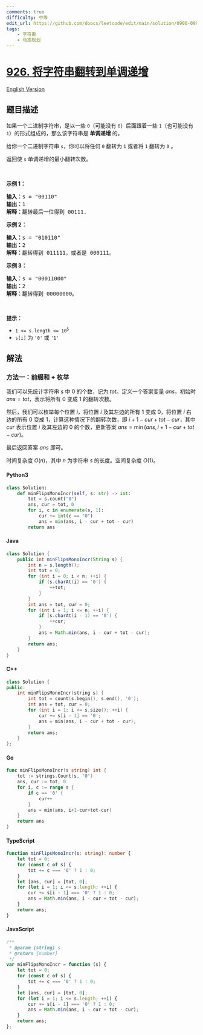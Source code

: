 ```yaml
---
comments: true
difficulty: 中等
edit_url: https://github.com/doocs/leetcode/edit/main/solution/0900-0999/0926.Flip%20String%20to%20Monotone%20Increasing/README.md
tags:
    - 字符串
    - 动态规划
---
```


<!-- problem:start -->

# [926. 将字符串翻转到单调递增](https://leetcode.cn/problems/flip-string-to-monotone-increasing)

[English Version](/solution/0900-0999/0926.Flip%20String%20to%20Monotone%20Increasing/README_EN.md)

## 题目描述

<!-- description:start -->

<p>如果一个二进制字符串，是以一些 <code>0</code>（可能没有 <code>0</code>）后面跟着一些 <code>1</code>（也可能没有 <code>1</code>）的形式组成的，那么该字符串是 <strong>单调递增 </strong>的。</p>

<p>给你一个二进制字符串 <code>s</code>，你可以将任何 <code>0</code> 翻转为 <code>1</code> 或者将 <code>1</code> 翻转为 <code>0</code> 。</p>

<p>返回使 <code>s</code> 单调递增的最小翻转次数。</p>

<p>&nbsp;</p>

<p><strong>示例 1：</strong></p>

<pre>
<strong>输入：</strong>s = "00110"
<strong>输出：</strong>1
<strong>解释：</strong>翻转最后一位得到 00111.
</pre>

<p><strong>示例 2：</strong></p>

<pre>
<strong>输入：</strong>s = "010110"
<strong>输出：</strong>2
<strong>解释：</strong>翻转得到 011111，或者是 000111。
</pre>

<p><strong>示例 3：</strong></p>

<pre>
<strong>输入：</strong>s = "00011000"
<strong>输出：</strong>2
<strong>解释：</strong>翻转得到 00000000。
</pre>

<p>&nbsp;</p>

<p><strong>提示：</strong></p>

<ul>
	<li><code>1 &lt;= s.length &lt;= 10<sup>5</sup></code></li>
	<li><code>s[i]</code> 为 <code>'0'</code> 或 <code>'1'</code></li>
</ul>

<!-- description:end -->

## 解法

<!-- solution:start -->

### 方法一：前缀和 + 枚举

我们可以先统计字符串 $s$ 中 $0$ 的个数，记为 $tot$。定义一个答案变量 $ans$，初始时 $ans = tot$，表示将所有 $0$ 变成 $1$ 的翻转次数。

然后，我们可以枚举每个位置 $i$，将位置 $i$ 及其左边的所有 $1$ 变成 $0$，将位置 $i$ 右边的所有 $0$ 变成 $1$，计算这种情况下的翻转次数，即 $i + 1 - cur + tot - cur$，其中 $cur$ 表示位置 $i$ 及其左边的 $0$ 的个数，更新答案 $ans = \min(ans, i + 1 - cur + tot - cur)$。

最后返回答案 $ans$ 即可。

时间复杂度 $O(n)$，其中 $n$ 为字符串 $s$ 的长度。空间复杂度 $O(1)$。

<!-- tabs:start -->

#### Python3

```python
class Solution:
    def minFlipsMonoIncr(self, s: str) -> int:
        tot = s.count("0")
        ans, cur = tot, 0
        for i, c in enumerate(s, 1):
            cur += int(c == "0")
            ans = min(ans, i - cur + tot - cur)
        return ans
```

#### Java

```java
class Solution {
    public int minFlipsMonoIncr(String s) {
        int n = s.length();
        int tot = 0;
        for (int i = 0; i < n; ++i) {
            if (s.charAt(i) == '0') {
                ++tot;
            }
        }
        int ans = tot, cur = 0;
        for (int i = 1; i <= n; ++i) {
            if (s.charAt(i - 1) == '0') {
                ++cur;
            }
            ans = Math.min(ans, i - cur + tot - cur);
        }
        return ans;
    }
}
```

#### C++

```cpp
class Solution {
public:
    int minFlipsMonoIncr(string s) {
        int tot = count(s.begin(), s.end(), '0');
        int ans = tot, cur = 0;
        for (int i = 1; i <= s.size(); ++i) {
            cur += s[i - 1] == '0';
            ans = min(ans, i - cur + tot - cur);
        }
        return ans;
    }
};
```

#### Go

```go
func minFlipsMonoIncr(s string) int {
	tot := strings.Count(s, "0")
	ans, cur := tot, 0
	for i, c := range s {
		if c == '0' {
			cur++
		}
		ans = min(ans, i+1-cur+tot-cur)
	}
	return ans
}
```

#### TypeScript

```ts
function minFlipsMonoIncr(s: string): number {
    let tot = 0;
    for (const c of s) {
        tot += c === '0' ? 1 : 0;
    }
    let [ans, cur] = [tot, 0];
    for (let i = 1; i <= s.length; ++i) {
        cur += s[i - 1] === '0' ? 1 : 0;
        ans = Math.min(ans, i - cur + tot - cur);
    }
    return ans;
}
```

#### JavaScript

```js
/**
 * @param {string} s
 * @return {number}
 */
var minFlipsMonoIncr = function (s) {
    let tot = 0;
    for (const c of s) {
        tot += c === '0' ? 1 : 0;
    }
    let [ans, cur] = [tot, 0];
    for (let i = 1; i <= s.length; ++i) {
        cur += s[i - 1] === '0' ? 1 : 0;
        ans = Math.min(ans, i - cur + tot - cur);
    }
    return ans;
};
```

<!-- tabs:end -->

<!-- solution:end -->

<!-- problem:end -->
